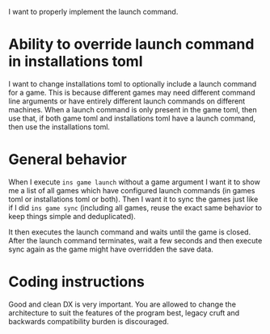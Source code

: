 I want to properly implement the launch command.

# Ability to override launch command in installations toml

I want to change installations toml to optionally include a launch command for a
game. This is because different games may need different command line arguments
or have entirely different launch commands on different machines. When a launch
command is only present in the game toml, then use that, if both game toml and
installations toml have a launch command, then use the installations toml. 

# General behavior

When I execute `ins game launch` without a game argument I want it to show me a list of all games which
have configured launch commands (in games toml or installations toml or both).
Then I want it to sync the games just like if I did `ins game sync` (including
all games, reuse the exact same behavior to keep things simple and
deduplicated). 

It then executes the launch command and waits until the game is closed. 
After the launch command terminates, wait a few seconds and then execute sync again as the game might have
overridden the save data. 

# Coding instructions

Good and clean DX is very important. You are allowed to change the architecture
to suit the features of the program best, legacy cruft and backwards
compatibility burden is discouraged. 
